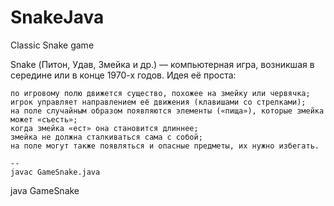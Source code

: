 # SnakeJava
Classic Snake game

Snake (Питон, Удав, Змейка и др.) — компьютерная игра, возникшая в середине или в конце 1970-х годов. Идея её проста:

    по игровому полю движется существо, похожее на змейку или червячка;
    игрок управляет направлением её движения (клавишами со стрелками);
    на поле случайным образом появляются элементы («пища»), которые змейка может «съесть»;
    когда змейка «ест» она становится длиннее;
    змейка не должна сталкиваться сама с собой;
    на поле могут также появляться и опасные предметы, их нужно избегать.
	
	--
	javac GameSnake.java
java GameSnake

